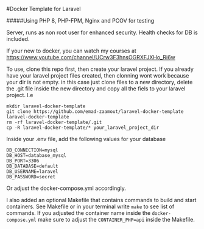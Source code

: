 
#Docker Template for Laravel

#####Using PHP 8, PHP-FPM, Nginx and PCOV for testing

Server, runs as non root user for enhanced security. Health checks for DB is included.

If your new to docker, you can watch my courses at https://www.youtube.com/channel/UCrw3F3hnsOGRXFJXHo_Ri6w

To use, clone this repo first, then create your laravel project. If you already have your laravel project files created, then clonning wont work because your dir is not empty. in this case just clone files to a new directory, delete the .git file inside the new directory and copy all the fiels to your laravel project. I.e
````
mkdir laravel-docker-template
git clone https://github.com/emad-zaamout/laravel-docker-template laravel-docker-template
rm -rf laravel-docker-template/.git
cp -R laravel-docker-template/* your_laravel_project_dir
````


Inside your .env file, add the following values for your database
````
DB_CONNECTION=mysql
DB_HOST=database_mysql
DB_PORT=3306
DB_DATABASE=default
DB_USERNAME=laravel
DB_PASSWORD=secret
````
Or adjust the docker-compose.yml accordingly.

I also added an optional Makefile that contains commands to build and start containers. See Makefile or in your terminal write `make` to see list of commands. If you adjusted the container name inside the `docker-compose.yml` make sure to adjust the `CONTAINER_PHP=api` inside the Makefile.

